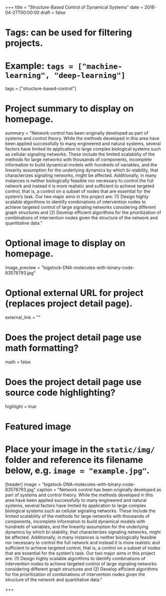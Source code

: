 +++
title = "Structure-Based Control of Dynamical Systems"
date = 2016-04-27T00:00:00
draft = false

# Tags: can be used for filtering projects.
# Example: `tags = ["machine-learning", "deep-learning"]`
tags = ["structure-based-control"]

# Project summary to display on homepage.
summary = "Network control has been originally developed as part of systems and control theory. While the methods developed in this area have been applied successfully to many engineered and natural systems, several factors have limited its application to large complex biological systems such as cellular signaling networks. These include the limited scalability of the methods for large networks with thousands of components, incomplete information to build dynamical models with hundreds of variables, and the linearity assumption for the underlying dynamics by which bi-stability, that characterizes signaling networks, might be affected. Additionally, in many instances is neither biologically feasible nor necessary to control the full network and instead it is more realistic and sufficient to achieve targeted control, that is, a control on a subset of nodes that are essential for the system’s task. Our two major aims in this project are: (1) Design highly scalable algorithms to identify combinations of intervention nodes to achieve targeted control of large signaling networks considering different graph structures and (2) Develop efficient algorithms for the prioritization of combinations of intervention nodes given the structure of the network and quantitative data."

# Optional image to display on homepage.
image_preview = "bigstock-DNA-molecules-with-binary-code-83578793.jpg"

# Optional external URL for project (replaces project detail page).
external_link = ""

# Does the project detail page use math formatting?
math = false

# Does the project detail page use source code highlighting?
highlight = true

# Featured image
# Place your image in the `static/img/` folder and reference its filename below, e.g. `image = "example.jpg"`.
[header]
image = "bigstock-DNA-molecules-with-binary-code-83578793.jpg"
caption = "Network control has been originally developed as part of systems and control theory. While the methods developed in this area have been applied successfully to many engineered and natural systems, several factors have limited its application to large complex biological systems such as cellular signaling networks. These include the limited scalability of the methods for large networks with thousands of components, incomplete information to build dynamical models with hundreds of variables, and the linearity assumption for the underlying dynamics by which bi-stability, that characterizes signaling networks, might be affected. Additionally, in many instances is neither biologically feasible nor necessary to control the full network and instead it is more realistic and sufficient to achieve targeted control, that is, a control on a subset of nodes that are essential for the system’s task. Our two major aims in this project are: (1) Design highly scalable algorithms to identify combinations of intervention nodes to achieve targeted control of large signaling networks considering different graph structures and (2) Develop efficient algorithms for the prioritization of combinations of intervention nodes given the structure of the network and quantitative data."

+++

